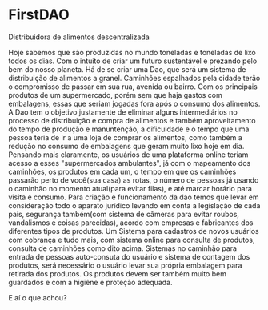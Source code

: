 # FirstDAO
Distribuidora de alimentos descentralizada

Hoje sabemos que são produzidas no mundo toneladas e toneladas de lixo todos os dias.
Com o intuito de criar um futuro sustentável e prezando pelo bem do nosso planeta.
Há de se criar uma Dao, que será um sistema de distribuição de alimentos a granel. 
Caminhões espalhados pela cidade terão o compromisso de passar em sua rua, avenida ou bairro. Com os principais
produtos de um supermercado, porém sem que haja gastos com embalagens, essas que seriam jogadas fora após o consumo dos alimentos.
A Dao tem o objetivo justamente de eliminar alguns intermediários no processo de distribuição e compra de alimentos e também aproveitamento do tempo 
de produção e manuntenção, a dificuldade e o tempo que uma pessoa teria de ir a uma loja de comprar os alimentos, como também a redução no consumo de embalagens que geram muito lixo hoje em dia.
Pensando mais claramente, os usuários de uma plataforma online teriam acesso a esses "supermercados ambulantes", já com o mapeamento dos caminhões,
os produtos em cada um, o tempo em que os caminhões passarão perto de você(sua casa) as rotas, o número de pessoas já usando o caminhão no momento atual(para evitar filas), e até marcar horário para visita e consumo.
Para criação e funcionamento da dao temos que levar em consideração todo o aparato jurídico levando em conta a legislação de cada país, segurança também(com sistema de câmeras para evitar roubos, vandalismos e coisas parecidas), acordo com empresas e fabricantes dos diferentes tipos de produtos.
Um Sistema para cadastros de novos usuários com cobrança e tudo mais, com sistema online para consulta de produtos, consulta de caminhões como dito acima. Sistemas no caminhão para entrada de pessoas auto-consuta do usuário e sistema de contagem dos produtos, será necessário o usuário levar sua própria embalagem para retirada dos produtos. Os produtos devem ser também muito bem guardados e com a higiêne e proteção adequada.

E aí o que achou?

